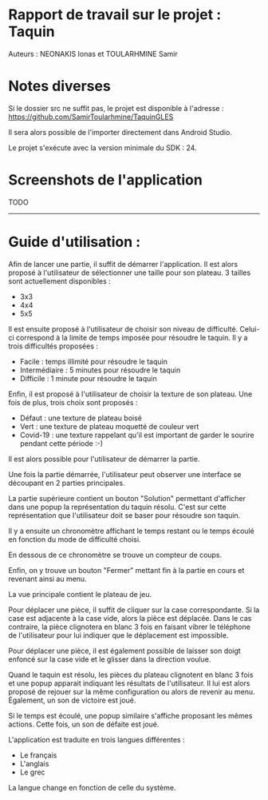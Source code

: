 # Rapport de travail sur le projet : Taquin

Auteurs : NEONAKIS Ionas et TOULARHMINE Samir

# Notes diverses

Si le dossier src ne suffit pas, le projet est disponible à l'adresse : https://github.com/SamirToularhmine/TaquinGLES

Il sera alors possible de l'importer directement dans Android Studio.

Le projet s'exécute avec la version minimale du SDK : 24.

# Screenshots de l'application

TODO

--- 
# Guide d'utilisation :

Afin de lancer une partie, il suffit de démarrer l'application. Il est alors proposé à l'utilisateur de sélectionner une taille pour son plateau.
3 tailles sont actuellement disponibles : 
- 3x3
- 4x4
- 5x5

Il est ensuite proposé à l'utilisateur de choisir son niveau de difficulté. Celui-ci correspond à la limite de temps imposée pour résoudre le taquin. Il y a trois difficultés proposées :
- Facile : temps illimité pour résoudre le taquin
- Intermédiaire : 5 minutes pour résoudre le taquin
- Difficile : 1 minute pour résoudre le taquin

Enfin, il est proposé à l'utilisateur de choisir la texture de son plateau. Une fois de plus, trois choix sont proposés : 
- Défaut : une texture de plateau boisé
- Vert : une texture de plateau moquetté de couleur vert
- Covid-19 : une texture rappelant qu'il est important de garder le sourire pendant cette période :-)

Il est alors possible pour l'utilisateur de démarrer la partie.

Une fois la partie démarrée, l'utilisateur peut observer une interface se découpant en 2 parties principales.

La partie supérieure contient un bouton "Solution" permettant d'afficher dans une popup la représentation du taquin résolu. C'est sur cette représentation que l'utilisateur doit se baser pour résoudre son taquin.

Il y a ensuite un chronomètre affichant le temps restant ou le temps écoulé en fonction du mode de difficulté choisi.

En dessous de ce chronomètre se trouve un compteur de coups.

Enfin, on y trouve un bouton "Fermer" mettant fin à la partie en cours et revenant ainsi au menu.

La vue principale contient le plateau de jeu. 

Pour déplacer une pièce, il suffit de cliquer sur la case correspondante. Si la case est adjacente à la case vide, alors la pièce est déplacée. Dans le cas contraire, la pièce clignotera en blanc 3 fois en faisant vibrer le téléphone de l'utilisateur pour lui indiquer que le déplacement est impossible.

Pour déplacer une pièce, il est également possible de laisser son doigt enfoncé sur la case vide et le glisser dans la direction voulue.

Quand le taquin est résolu, les pièces du plateau clignotent en blanc 3 fois et une popup apparait indiquant les résultats de l'utilisateur. Il lui est alors proposé de rejouer sur la même configuration ou alors de revenir au menu. Également, un son de victoire est joué.

Si le temps est écoulé, une popup similaire s'affiche proposant les mêmes actions. Cette fois, un son de défaite est joué.

L'application est traduite en trois langues différentes :
- Le français
- L'anglais
- Le grec

La langue change en fonction de celle du système.
